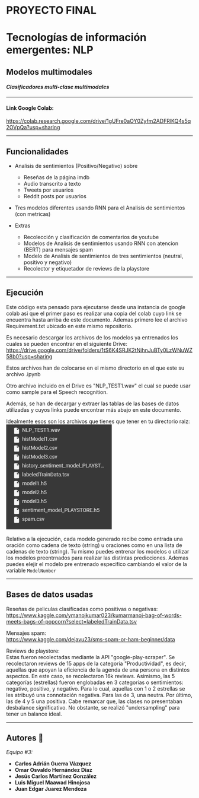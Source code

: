 # PROYECTO FINAL

# Tecnologías de información emergentes: NLP

## Modelos multimodales

#### _Clasificadores multi-clase multimodales_
---
#### Link Google Colab:

https://colab.research.google.com/drive/1gUFre0aOY0Zyfm2ADFRlKQ4s5q2OVpQa?usp=sharing

---

## Funcionalidades

* Analisis de sentimientos (Positivo/Negativo) sobre
    * Reseñas de la página imdb
    * Audio transcrito a texto
    * Tweets por usuarios
    * Reddit posts por usuarios
* Tres modelos diferentes usando RNN para el Analisis de sentimientos (con metricas)

* Extras
    * Recolección y clasificación de comentarios de youtube
    * Modelos de Analisis de sentimientos usando RNN con atencion (BERT) para mensajes spam        
    * Modelo de Analisis de sentimientos de tres sentimientos (neutral, positivo y negativo)
    * Recolector y etiquetador de reviews de la playstore
---

## Ejecución

Este código esta pensado para ejecutarse desde una instancia de google colab asi que el primer paso es realizar una copia del colab cuyo link se encuentra hasta arriba de este documento. Ademas primero lee el archivo Requirement.txt ubicado en este mismo repositorio.

Es necesario descargar los archivos de los modelos ya entrenados los cuales se pueden encontrar en el siguiente Drive: https://drive.google.com/drive/folders/1tS6K4SRJK2tNihnJuBTy0LzWNuWZ58b0?usp=sharing

Estos archivos han de colocarse en el mismo directorio en el que este su archivo .ipynb

Otro archivo incluido en el Drive es "NLP_TEST1.wav" el cual se puede usar como sample para el Speech recognition.

Además, se han de decargar y extraer las tablas de las bases de datos utilizadas y cuyos links puede encontrar más abajo en este documento.

Idealmente esos son los archivos que tienes que tener en tu directorio raiz: <br>
![alt text](https://github.com/NLPActs/NLP_ActInt3/blob/main/Screenshot%202021-11-01%20013644.png)


Relativo a la ejecución, cada modelo generado recibe como entrada una oración como cadena de texto (string) u oraciones como en una lista de cadenas de texto (string).
Tu mismo puedes entrenar los modelos o utilizar los modelos preentrnados para realizar las distintas predicciones. Ademas puedes elejir el modelo pre entrenado especifico cambiando el valor de la variable ``` ModelNumber ```

---

## Bases de datos usadas

Reseñas de peliculas clasificadas como positivas o negativas: <br>
https://www.kaggle.com/ymanojkumar023/kumarmanoj-bag-of-words-meets-bags-of-popcorn?select=labeledTrainData.tsv

Mensajes spam: <br>
https://www.kaggle.com/dejavu23/sms-spam-or-ham-beginner/data

Reviews de playstore: <br>
Estas fueron recolectadas mediante la API "google-play-scraper". Se recolectaron reviews de 15 apps de la categoría "Productividad", es decir, aquellas que apoyan la eficiencia de la agenda de una persona en distintos aspectos. En este caso, se recolectaron 16k reviews. Asimismo, las 5 categorías (estrellas) fueron englobadas en 3 categorías o sentimientos: negativo, positivo, y negativo. Para lo cual, aquellas con 1 o 2 estrellas se les atribuyó una connotación negativa. Para las de 3, una neutra. Por último, las de 4 y 5 una positiva. Cabe remarcar que, las clases no presentaban desbalance significativo. No obstante, se realizó "undersampling" para tener un balance ideal.

---

## Autores 📝

_Equipo #3:_

* **Carlos Adrián Guerra Vázquez**
* **Omar Osvaldo Hernández Díaz**
* **Jesús Carlos Martínez González**
* **Luis Miguel Maawad Hinojosa**
* **Juan Edgar Juarez Mendoza**
